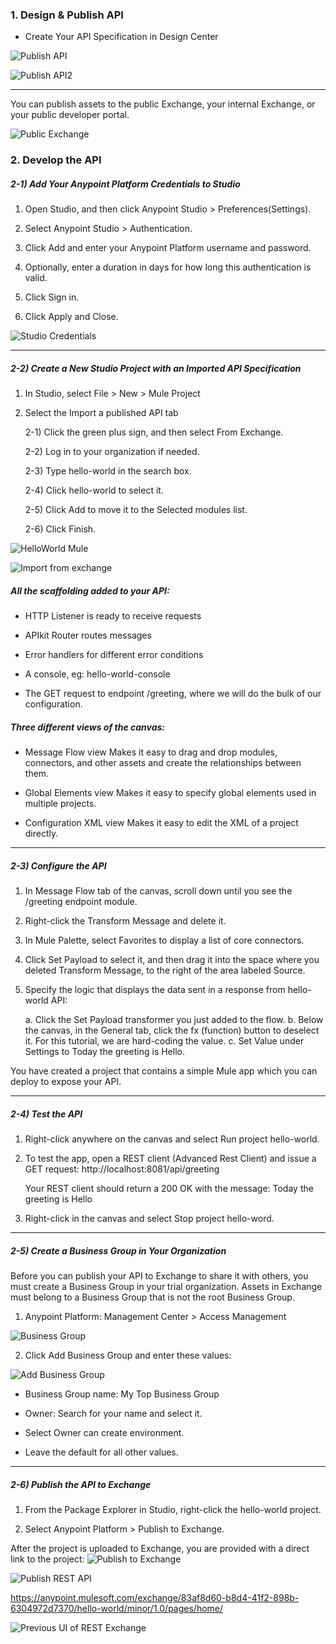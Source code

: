 ### 1. Design & Publish API

- Create Your API Specification in Design Center

![Publish API](publish_api.png)

![Publish API2](publish_api2.png)

<hr>

You can publish assets to the public Exchange, your internal Exchange, or your public developer portal.

![Public Exchange](public_exchange.png)

### 2. Develop the API

##### 2-1) Add Your Anypoint Platform Credentials to Studio

1. Open Studio, and then click Anypoint Studio > Preferences(Settings).

2. Select Anypoint Studio > Authentication.

3. Click Add and enter your Anypoint Platform username and password.

4. Optionally, enter a duration in days for how long this authentication is valid.

5. Click Sign in.

6. Click Apply and Close.

![Studio Credentials](studio_credentials.png)

<hr>

##### 2-2) Create a New Studio Project with an Imported API Specification

1. In Studio, select File > New > Mule Project

2. Select the Import a published API tab

    2-1) Click the green plus sign, and then select From Exchange.

    2-2) Log in to your organization if needed.

    2-3) Type hello-world in the search box.

    2-4) Click hello-world to select it.

    2-5) Click Add to move it to the Selected modules list.

    2-6) Click Finish.

![HelloWorld Mule](hello_world_mule.png)

![Import from exchange](new_mule_from_exchange.png)

##### All the scaffolding added to your API:

- HTTP Listener is ready to receive requests

- APIkit Router routes messages

- Error handlers for different error conditions

- A console, eg: hello-world-console

- The GET request to endpoint /greeting, where we will do the bulk of our configuration.

##### Three different views of the canvas:

- Message Flow view
    Makes it easy to drag and drop modules, connectors, and other assets and create the relationships between them.

- Global Elements view
    Makes it easy to specify global elements used in multiple projects.

- Configuration XML view
    Makes it easy to edit the XML of a project directly.

<hr>

##### 2-3) Configure the API


1. In Message Flow tab of the canvas, scroll down until you see the /greeting endpoint module.

2. Right-click the Transform Message and delete it.

3. In Mule Palette, select Favorites to display a list of core connectors.

4. Click Set Payload to select it, and then drag it into the space where you deleted Transform Message, to the right of the area labeled Source.

5. Specify the logic that displays the data sent in a response from hello-world API:

    a. Click the Set Payload transformer you just added to the flow.
    b. Below the canvas, in the General tab, click the fx (function) button to deselect it. For this tutorial, we are hard-coding the value.
    c. Set Value under Settings to Today the greeting is Hello.

You have created a project that contains a simple Mule app which you can deploy to expose your API.

<hr>

##### 2-4) Test the API

1. Right-click anywhere on the canvas and select Run project hello-world.

2. To test the app, open a REST client (Advanced Rest Client) and issue a GET request:
    http://localhost:8081/api/greeting

    Your REST client should return a 200 OK with the message: Today the greeting is Hello

3. Right-click in the canvas and select Stop project hello-word.

<hr>

##### 2-5) Create a Business Group in Your Organization

Before you can publish your API to Exchange to share it with others, you must create a Business Group in your trial organization. Assets in Exchange must belong to a Business Group that is not the root Business Group.

1. Anypoint Platform:
Management Center > Access Management

![Business Group](business_group.png)

2. Click Add Business Group and enter these values:

![Add Business Group](add_business_group.png)

- Business Group name: My Top Business Group

- Owner: Search for your name and select it.

- Select Owner can create environment.

- Leave the default for all other values.

<hr>

##### 2-6) Publish the API to Exchange

1. From the Package Explorer in Studio, right-click the hello-world project.

2. Select Anypoint Platform > Publish to Exchange.

After the project is uploaded to Exchange, you are provided with a direct link to the project:
![Publish to Exchange](publish_to_exchange.png)

![Publish REST API](published_rest_api_asset.png)

https://anypoint.mulesoft.com/exchange/83af8d60-b8d4-41f2-898b-6304972d7370/hello-world/minor/1.0/pages/home/

![Previous UI of REST Exchange](published_asset_previous.png)







